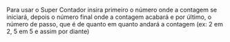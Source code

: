 Para usar o Super Contador insira primeiro o número onde a contagem se iniciará, 
depois o número final onde a contagem acabará 
e por último, o número de passo, que é de quanto em quanto andará a contagem
(ex: 2 em 2, 5 em 5 e assim por diante)
